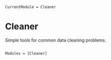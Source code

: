 ```@meta
CurrentModule = Cleaner
```

# Cleaner

Simple tools for common data cleaning problems.

```@index
```

```@autodocs
Modules = [Cleaner]
```
